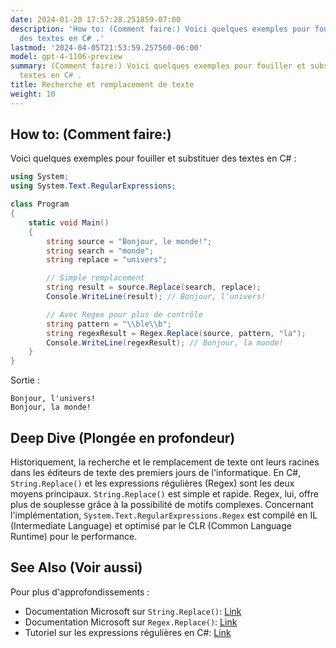 ```yaml
---
date: 2024-01-20 17:57:28.251859-07:00
description: 'How to: (Comment faire:) Voici quelques exemples pour fouiller et substituer
  des textes en C# .'
lastmod: '2024-04-05T21:53:59.257560-06:00'
model: gpt-4-1106-preview
summary: (Comment faire:) Voici quelques exemples pour fouiller et substituer des
  textes en C# .
title: Recherche et remplacement de texte
weight: 10
---
```


## How to: (Comment faire:)
Voici quelques exemples pour fouiller et substituer des textes en C# :

```csharp
using System;
using System.Text.RegularExpressions;

class Program
{
    static void Main()
    {
        string source = "Bonjour, le monde!";
        string search = "monde";
        string replace = "univers";

        // Simple remplacement
        string result = source.Replace(search, replace);
        Console.WriteLine(result); // Bonjour, l'univers!

        // Avec Regex pour plus de contrôle
        string pattern = "\\ble\\b";
        string regexResult = Regex.Replace(source, pattern, "la");
        Console.WriteLine(regexResult); // Bonjour, la monde!
    }
}
```
Sortie :
```
Bonjour, l'univers!
Bonjour, la monde!
```

## Deep Dive (Plongée en profondeur)
Historiquement, la recherche et le remplacement de texte ont leurs racines dans les éditeurs de texte des premiers jours de l'informatique. En C#, `String.Replace()` et les expressions régulières (Regex) sont les deux moyens principaux. `String.Replace()` est simple et rapide. Regex, lui, offre plus de souplesse grâce à la possibilité de motifs complexes. Concernant l'implémentation, `System.Text.RegularExpressions.Regex` est compilé en IL (Intermediate Language) et optimisé par le CLR (Common Language Runtime) pour le performance.

## See Also (Voir aussi)
Pour plus d'approfondissements :

- Documentation Microsoft sur `String.Replace()`: [Link](https://docs.microsoft.com/en-us/dotnet/api/system.string.replace)
- Documentation Microsoft sur `Regex.Replace()`: [Link](https://docs.microsoft.com/en-us/dotnet/api/system.text.regularexpressions.regex.replace)
- Tutoriel sur les expressions régulières en C#: [Link](https://www.regular-expressions.info/dotnet.html)
